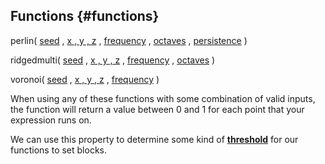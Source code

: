 ## **Functions** {#functions}

perlin( [seed](parameters.md#seed) , [x , y , z](parameters.md#coordinates) , [frequency](parameters.md#frequency) , [octaves](parameters.md#octaves-&-persistence) , [persistence](parameters.md#octaves-&-persistence) )

ridgedmulti( [seed](parameters.md#seed) , [x , y , z](parameters.md#coordinates) , [frequency](parameters.md#frequency) , [octaves](parameters.md#octaves-&-persistence) )

voronoi( [seed](parameters.md#seed) , [x , y , z](parameters.md#coordinates) , [frequency](parameters.md#frequency) )

When using any of these functions with some combination of valid inputs, the function will return a value between 0 and 1 for each point that your expression runs on.

We can use this property to determine some kind of [**threshold**](../using_noise_functions/parameters.md#threshold) for our functions to set blocks.
